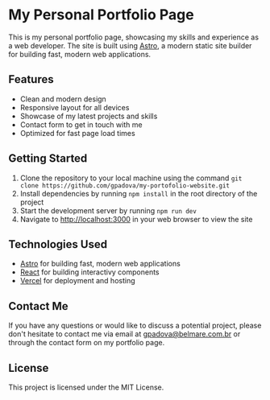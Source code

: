 <!DOCTYPE html>
<html>
  <head>
    <title>My Personal Portfolio Page</title>
  </head>
  <body>
    <h1>My Personal Portfolio Page</h1>
    <p>This is my personal portfolio page, showcasing my skills and experience as a web developer. The site is built using <a href="https://astro.build/">Astro</a>, a modern static site builder for building fast, modern web applications.</p>
    <h2>Features</h2>
<ul>
  <li>Clean and modern design</li>
  <li>Responsive layout for all devices</li>
  <li>Showcase of my latest projects and skills</li>
  <li>Contact form to get in touch with me</li>
  <li>Optimized for fast page load times</li>
</ul>

<h2>Getting Started</h2>
<ol>
  <li>Clone the repository to your local machine using the command <code>git clone https://github.com/gpadova/my-portofolio-website.git</code></li>
  <li>Install dependencies by running <code>npm install</code> in the root directory of the project</li>
  <li>Start the development server by running <code>npm run dev</code></li>
  <li>Navigate to <a href="http://localhost:3000">http://localhost:3000</a> in your web browser to view the site</li>
</ol>

<h2>Technologies Used</h2>
<ul>
  <li><a href="https://astro.build/">Astro</a> for building fast, modern web applications</li>
  <li><a href="https://reactjs.org/">React</a> for building interactivy components</li>
  <li><a href="https://vercel.com">Vercel</a> for deployment and hosting</li>
</ul>

<h2>Contact Me</h2>
<p>If you have any questions or would like to discuss a potential project, please don't hesitate to contact me via email at <a href="mailto:myemail@gmail.com">gpadova@belmare.com.br</a> or through the contact form on my portfolio page.</p>

<h2>License</h2>
<p>This project is licensed under the MIT License.</p>
  </body>
</html>